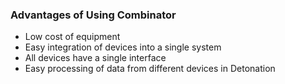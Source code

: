 ### Advantages of Using Combinator

- Low cost of equipment
- Easy integration of devices into a single system
- All devices have a single interface
- Easy processing of data from different devices in Detonation
